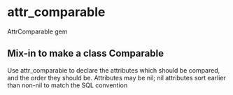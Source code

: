 attr_comparable
===============

AttrComparable gem

Mix-in to make a class Comparable
---------------------------------

Use attr_comparabie <attribute list>
to declare the attributes which should be compared, and the order they should be.
Attributes may be nil; nil attributes sort earlier than non-nil to match the SQL convention
